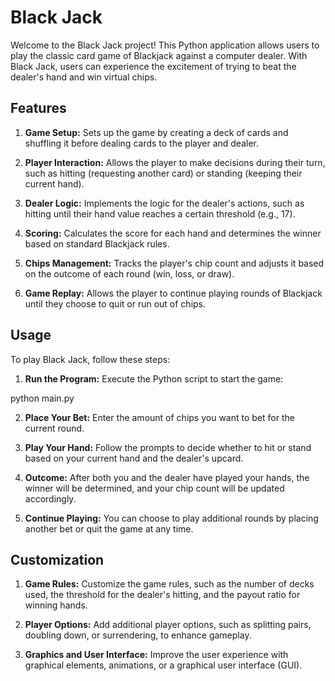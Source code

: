 # Black Jack 
Welcome to the Black Jack project! This Python application allows users to play the classic card game of Blackjack against a computer dealer. With Black Jack, users can experience the excitement of trying to beat the dealer's hand and win virtual chips.

## Features
1. **Game Setup:** Sets up the game by creating a deck of cards and shuffling it before dealing cards to the player and dealer.

2. **Player Interaction:** Allows the player to make decisions during their turn, such as hitting (requesting another card) or standing (keeping their current hand).

3. **Dealer Logic:** Implements the logic for the dealer's actions, such as hitting until their hand value reaches a certain threshold (e.g., 17).

4. **Scoring:** Calculates the score for each hand and determines the winner based on standard Blackjack rules.

5. **Chips Management:** Tracks the player's chip count and adjusts it based on the outcome of each round (win, loss, or draw).

6. **Game Replay:** Allows the player to continue playing rounds of Blackjack until they choose to quit or run out of chips.

## Usage
To play Black Jack, follow these steps:

1. **Run the Program:** Execute the Python script to start the game:

python main.py

2. **Place Your Bet:** Enter the amount of chips you want to bet for the current round.

3. **Play Your Hand:** Follow the prompts to decide whether to hit or stand based on your current hand and the dealer's upcard.

4. **Outcome:** After both you and the dealer have played your hands, the winner will be determined, and your chip count will be updated accordingly.

5. **Continue Playing:** You can choose to play additional rounds by placing another bet or quit the game at any time.

## Customization
1. **Game Rules:** Customize the game rules, such as the number of decks used, the threshold for the dealer's hitting, and the payout ratio for winning hands.

2. **Player Options:** Add additional player options, such as splitting pairs, doubling down, or surrendering, to enhance gameplay.

3. **Graphics and User Interface:** Improve the user experience with graphical elements, animations, or a graphical user interface (GUI).
